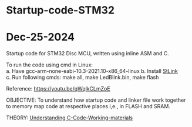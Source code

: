 # Startup-code-STM32
# Dec-25-2024

Startup code for STM32 Disc MCU, written using inline ASM and C.

To run the code using cmd in Linux:  
    a. Have gcc-arm-none-eabi-10.3-2021.10-x86_64-linux 
    b. Install [StLink](https://github.com/stlink-org/stlink)     
    c. Run following cmds: make all, make LedBlink.bin, make flash 

Reference: https://youtu.be/qWqlkCLmZoE

OBJECTIVE: To understand how startup code and linker file work together to memory map code at respective places i,e., in FLASH and SRAM.

THEORY: [Understanding C-Code-Working-materials](https://github.com/KJ-VIVEK/Startup-code-STM32/tree/main/Understanding%20C-Code-Working-materials)